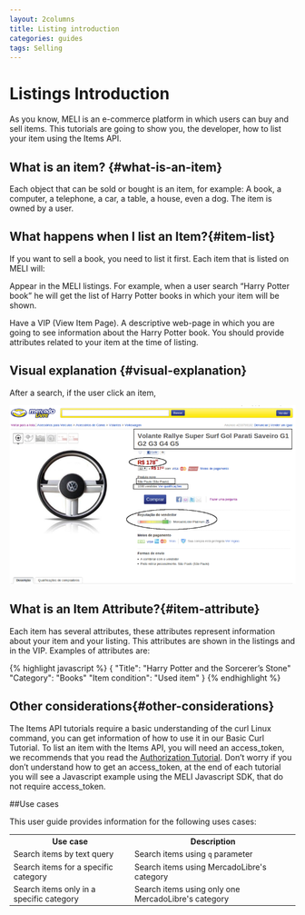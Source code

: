 ```yaml
---
layout: 2columns
title: Listing introduction
categories: guides
tags: Selling
---
```


# Listings Introduction

As you know, MELI is an e-commerce platform in which users can buy and sell items. This tutorials are going to show you, the developer, how to list your item using the Items API.


## What is an item? {#what-is-an-item}

Each object that can be sold or bought is an item, for example: A book, a computer, a telephone, a car, a table, a house, even a dog. The item is owned by a user.

## What happens when I list an Item?{#item-list}

If you want to sell a book, you need to list it first. Each item that is listed on MELI will:

Appear in the MELI listings. For example, when a user search “Harry Potter book” he will get the list of Harry Potter books in which your item will be shown.

Have a VIP (View Item Page). A descriptive web-page in which you are going to see information about the Harry Potter book.
You should provide attributes related to your item at the time of listing.

## Visual explanation {#visual-explanation}

After a search, if the user click an item, 

![meli home](/images/vip.png)


## What is an Item Attribute?{#item-attribute}

Each item has several attributes, these attributes represent information about your item and your listing. This attributes are shown in the listings and in the VIP. Examples of attributes are:

{% highlight javascript %} 
{
"Title": "Harry Potter and the Sorcerer’s Stone"
"Category": "Books"
"Item condition": "Used item"
}
{% endhighlight %}

## Other considerations{#other-considerations}

The Items API tutorials require a basic understanding of the curl Linux command, you can get information of how to use it in our Basic Curl Tutorial.
To list an item with the Items API, you will need an access_token, we recommends that you read the [Authorization Tutorial](../authentication-and-authorization).
Don’t worry if you don’t understand how to get an access_token, at the end of each tutorial you will see a Javascript example using the MELI Javascript SDK, that do not require access_token.




##Use cases

This user guide provides information for the following uses cases:

<table class="datagrid">
<tbody>
  <tr><th>Use case</th><th>Description</th></tr>
  <tr><td>Search items by text query</td><td>Search items using <code>q</code> parameter </td></tr>
  <tr><td>Search items for a specific category</td><td>Search items using MercadoLibre's category </td></tr>
  <tr><td>Search items only in a specific category</td><td>Search items using only one MercadoLibre's category </td></tr>
</tbody>
</table>


